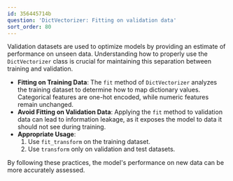 ```yaml
---
id: 356445714b
question: 'DictVectorizer: Fitting on validation data'
sort_order: 80
---
```


Validation datasets are used to optimize models by providing an estimate of performance on unseen data. Understanding how to properly use the `DictVectorizer` class is crucial for maintaining this separation between training and validation.

- **Fitting on Training Data**: The `fit` method of `DictVectorizer` analyzes the training dataset to determine how to map dictionary values. Categorical features are one-hot encoded, while numeric features remain unchanged.
- **Avoid Fitting on Validation Data**: Applying the `fit` method to validation data can lead to information leakage, as it exposes the model to data it should not see during training.
- **Appropriate Usage**:
  1. Use `fit_transform` on the training dataset.
  2. Use `transform` only on validation and test datasets.

By following these practices, the model's performance on new data can be more accurately assessed.